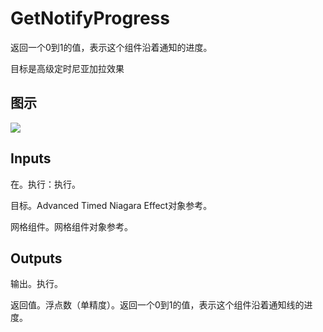 # GetNotifyProgress

返回一个0到1的值，表示这个组件沿着通知的进度。

目标是高级定时尼亚加拉效果

## 图示

![]($-20221218-17541004.png)

## Inputs

在。执行：执行。

目标。Advanced Timed Niagara Effect对象参考。

网格组件。网格组件对象参考。 

## Outputs

输出。执行。

返回值。浮点数（单精度）。返回一个0到1的值，表示这个组件沿着通知线的进度。
